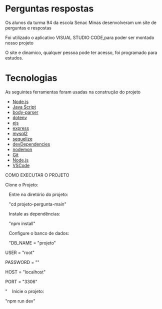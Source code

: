 <h1> Perguntas respostas</h1>
<p> Os alunos da turma 94 da escola Senac Minas desenvolveram um site de perguntas e respostas</p>
<p> Foi utilizado o aplicativo VISUAL STUDIO CODE,para poder ser montado nosso projeto </p>
<p> O site e dinamico, qualquer pessoa pode ter acesso, foi programado para estudos.</p>

<h1> Tecnologias</h1>

<p> As seguintes ferramentas foram usadas na construção do projeto </p>

- [Node.js](https://nodejs.org/en/)
- [Java Script](https://developer.mozilla.org/pt-BR/docs/Web/JavaScript)
- [body-parser](https://www.npmjs.com/package/body-parser)
- [dotenv](https://www.npmjs.com/package/dotenv)
- [ejs](https://ejs.co/)
- [express](https://expressjs.com/pt-br/)
- [mysql2](https://www.npmjs.com/package/mysql2)
- [sequelize](https://sequelize.org/)
- [devDependencies](https://pt.stackoverflow.com/questions/163785/qual-a-diferen%C3%A7a-entre-dependencies-e-devdependencies)
- [nodemon](https://www.npmjs.com/package/nodemon)
- [Git](https://github.com/)
- [Node.js](https://nodejs.org/en)
- [VSCode](https://code.visualstudio.com/)
<p aling="center"> COMO EXECUTAR O PROJETO</p>
Clone o Projeto:


   Entre no diretório do projeto:

   "cd projeto-pergunta-main"


   Instale as dependências:


   "npm install"


   Configure o banco de dados:

   "DB_NAME = "projeto"

USER = "root"

PASSWORD = ""

HOST = "localhost"

PORT = "3306"

"
   Inicie o projeto:


"npm run dev"
